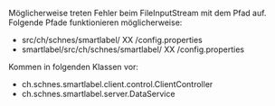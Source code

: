Möglicherweise treten Fehler beim FileInputStream mit dem Pfad auf.
Folgende Pfade funktionieren möglicherweise: 
- src/ch/schnes/smartlabel/ XX /config.properties
- smartlabel/src/ch/schnes/smartlabel/ XX /config.properties

Kommen in folgenden Klassen vor:
- ch.schnes.smartlabel.client.control.ClientController
- ch.schnes.smartlabel.server.DataService
